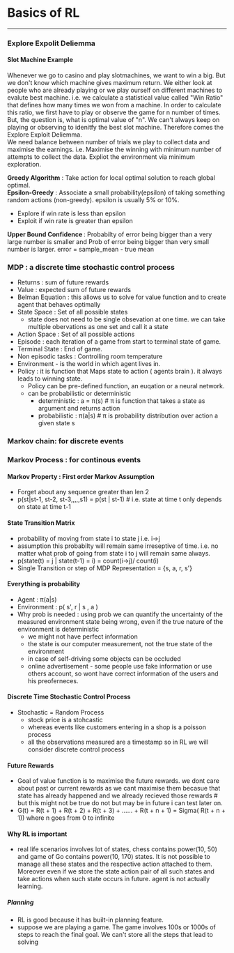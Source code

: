 # Basics of RL
-----------------------------------------
### Explore Expolit Deliemma
#### Slot Machine Example 

Whenever we go to casino and play slotmachines, we want to win a big. But we don't know which machine gives maximum return. We either look at people who are already playing or we play ourself on different machines to evalute best machine.
i.e. we calculate a statistical value called "Win Ratio" that defines how many times we won from a machine. In order to calculate this ratio, we first have to play or observe the game for n number of times. But, the question is, what is optimal value of "n". We can't always keep on playing or observing to idenitfy the best slot machine. Therefore comes the Explore Exploit Deliemma. <br>
We need balance between number of trials we play to collect data and maximise the earnings. i.e. Maximise the winning with minimum number of attempts to collect the data. Expliot the environment via minimum exploration.

<b>Greedy Algorithm</b> : Take action for local optimal solution to reach global optimal. <br>
<b>Epsilon-Greedy</b> : Associate a small probability(epsilon) of taking something random actions (non-greedy). epsilon is usually 5% or 10%.
  - Explore if win rate is less than epsilon
  - Exploit if win rate is greater than epsilon

<b> Upper Bound Confidence </b>: Probabilty of error being bigger than a very large number is smaller and Prob of error being bigger than very small number is larger. error = sample_mean - true mean  


### MDP : a discrete time stochastic control process
- Returns : sum of future rewards
- Value : expected sum of future rewards
- Belman Equation : this allows us to solve for value function and to create agent that behaves optimally
- State Space : Set of all possible states
  - state does not need to be single obsevation at one time. we can take multiple obervations as one set and call it a state
- Action Space : Set of all possible actions
- Episode : each iteration of a game from start to terminal state of game.
- Terminal State : End of game.
- Non episodic tasks : Controlling room temperature 
- Environment - is the world in which agent lives in.
- Policy : it is function that Maps state to action ( agents brain ). it always leads to winning state.
  - Policy can be pre-defined function, an euqation or a neural network.
  - can be probabilistic or deterministic
    - deterministic : a = π(s) # π is function that takes a state as argument and returns action
    - probabilistic : π(a|s)  # π is probability distribution over action a given state s

### Markov chain: for discrete events
### Markov Process : for continous events

#### Markov Property : First order Markov Assumption
- Forget about any sequence greater than len 2
- p(st|st-1, st-2, st-3,,,,,s1) = p(st | st-1) # i.e. state at time t only depends on state at time t-1

#### State Transition Matrix
- probability of moving from state i to state j i.e. i->j 
- assumption this probabilty will remain same irreseptive of time. i.e. no matter what prob of going from state i to j will remain same always.
- p(state(t) = j | state(t-1) = i) = count(i->j)/ count(i)
- Single Transition or step of MDP Representation = {s, a, r, s'}

#### Everything is probability
- Agent :  π(a|s)
- Environment : p( s', r | s , a )
- Why prob is needed : using prob we can quantify the uncertainty of the measured environment state being wrong, even if the true nature of the environment is deterministic
  - we might not have perfect information
  - the state is our computer measurement, not the true state of the environment
  - in case of self-driving some objects can be occluded
  - online advertisement - some people use fake information or use others account, so wont have correct information of the users and his preoferneces.
  
#### Discrete Time Stochastic Control Process
- Stochastic = Random Process 
  - stock price is a stohcastic
  - whereas events like customers entering in a shop is a poisson process
  - all the observations measured are a timestamp so in RL we will consider discrete control process
  
#### Future Rewards
- Goal of value function is to maximise the future rewards. we dont care about past or current rewards as we cant maximise them becasue that state has already happened and we already recieved those rewards # but this might not be true do not but may be in future i can test later on.
- G(t) = R(t + 1) + R(t + 2) + R(t + 3) + ...... + R(t + n + 1) = Sigma( R(t + n + 1)) where  n goes from 0 to infinite

#### Why RL is important
- real life scenarios involves lot of states, chess contains power(10, 50) and game of Go contains power(10, 170) states. It is not possible to manage all these states and the respective action attached to them. Moreover even if we store the state action pair of all such states and take actions when such state occurs in future. agent is not actually learning.

##### Planning 
- RL is good because it has built-in planning feature.
- suppose we are playing a game. The game involves 100s or 1000s of steps to reach the final goal. We can't store all the steps that lead to solving  
  
  
  
  
   

  
